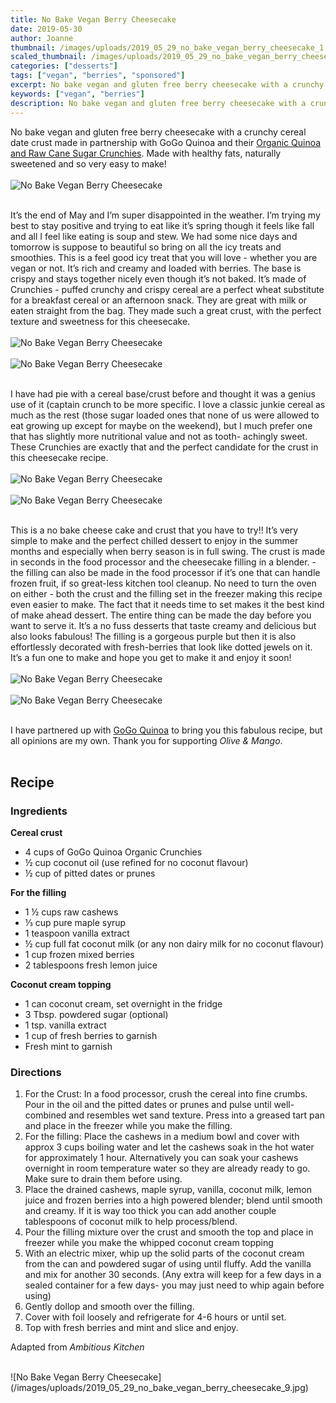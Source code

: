 ```yaml
---
title: No Bake Vegan Berry Cheesecake
date: 2019-05-30
author: Joanne
thumbnail: /images/uploads/2019_05_29_no_bake_vegan_berry_cheesecake_1.jpg
scaled_thumbnail: /images/uploads/2019_05_29_no_bake_vegan_berry_cheesecake_0.jpg
categories: ["desserts"]
tags: ["vegan", "berries", "sponsored"]
excerpt: No bake vegan and gluten free berry cheesecake with a crunchy cereal date crust 
keywords: ["vegan", "berries"]
description: No bake vegan and gluten free berry cheesecake with a crunchy cereal date crust 
---
```

 
No bake vegan and gluten free berry cheesecake with a crunchy cereal date crust made in partnership with GoGo Quinoa and their <span class="highlight"><a rel="nofollow" href="https://www.gogoquinoa.com/products/crunchies-original/">Organic Quinoa and Raw Cane Sugar Crunchies</a></span>. Made with healthy fats, naturally sweetened and so very easy to make!
</br>
</br>
![No Bake Vegan Berry Cheesecake](/images/uploads/2019_05_29_no_bake_vegan_berry_cheesecake_2.jpg)
</br>
</br>

It’s the end of May and I’m super disappointed in the weather. I’m trying my best to stay positive and trying to eat like it’s spring though it feels like fall and all I feel like eating is soup and stew. We had some nice days and tomorrow is suppose to beautiful so bring on all the icy treats and smoothies. This is a feel good icy treat that you will love - whether you are vegan or not. It’s rich and creamy and loaded with berries. The base is crispy and stays together nicely even though it’s not baked. It’s made of Crunchies - puffed crunchy and crispy cereal are a perfect wheat substitute for a breakfast cereal or an afternoon snack. They are great with milk or eaten straight from the bag. They made such a great crust, with the perfect texture and sweetness for this cheesecake. 
</br>
</br>
![No Bake Vegan Berry Cheesecake](/images/uploads/2019_05_29_no_bake_vegan_berry_cheesecake_3.jpg)
</br>
</br>
![No Bake Vegan Berry Cheesecake](/images/uploads/2019_05_29_no_bake_vegan_berry_cheesecake_4.jpg)
</br>
</br>

I have had pie with a cereal base/crust before and thought it was a genius use of it (captain crunch to be more specific.  I love a classic junkie cereal as much as the rest (those sugar loaded ones that none of us were allowed to eat growing up except for maybe on the weekend), but I much prefer one that has slightly more nutritional value and not as tooth- achingly sweet. These Crunchies are exactly that and the perfect candidate for the crust in this cheesecake recipe.
</br>
</br>
![No Bake Vegan Berry Cheesecake](/images/uploads/2019_05_29_no_bake_vegan_berry_cheesecake_5.jpg)
</br>
</br>
![No Bake Vegan Berry Cheesecake](/images/uploads/2019_05_29_no_bake_vegan_berry_cheesecake_6.jpg)
</br>
</br>

This is a no bake cheese cake and crust that you have to try!! It’s very simple to make and the perfect chilled dessert to enjoy in the summer months and especially when berry season is in full swing. The crust is made in seconds in the food processor and the cheesecake filling in a blender. - the filling can also be made in the food processor if it’s one that can handle frozen fruit, if so great-less kitchen tool cleanup. No need to turn the oven on either - both the crust and the filling set in the freezer making this recipe even easier to make.  The fact that it needs time to set makes it the best kind of make ahead dessert. The entire thing can be made the day before you want to serve it. It’s a no fuss desserts that taste creamy and delicious but also looks fabulous! The filling is a gorgeous purple but then it is also effortlessly decorated with fresh-berries that look like dotted jewels on it. It’s a fun one to make and hope you get to make it and  enjoy it soon!
</br>
</br>
![No Bake Vegan Berry Cheesecake](/images/uploads/2019_05_29_no_bake_vegan_berry_cheesecake_7.jpg)
</br>
</br>
![No Bake Vegan Berry Cheesecake](/images/uploads/2019_05_29_no_bake_vegan_berry_cheesecake_8.jpg)
</br>
</br>

I have partnered up with <span class="highlight"><a rel="nofollow" href="https://www.gogoquinoa.com">GoGo Quinoa</a></span> to bring you this fabulous recipe, but all opinions are my own. Thank you for supporting _Olive & Mango_.
</br>
</br>

## Recipe

### Ingredients

__Cereal crust__

* <span itemprop="ingredients"> 4 cups of GoGo Quinoa Organic Crunchies </span>
* <span itemprop="ingredients"> &frac12; cup coconut oil (use refined for no coconut flavour)</span>
* <span itemprop="ingredients"> &frac12; cup of pitted dates or prunes </span>

__For the filling__

* <span itemprop="ingredients"> 1 ½ cups raw cashews</span>
* <span itemprop="ingredients"> &frac13; cup pure maple syrup</span>
* <span itemprop="ingredients"> 1 teaspoon vanilla extract</span>
* <span itemprop="ingredients"> ½ cup full fat coconut milk (or any non dairy milk for no coconut flavour) </span>
* <span itemprop="ingredients"> 1 cup frozen mixed berries </span>
* <span itemprop="ingredients"> 2 tablespoons fresh lemon juice</span>

__Coconut cream topping__

* <span itemprop="ingredients"> 1 can coconut cream, set overnight in the fridge</span>
* <span itemprop="ingredients"> 3 Tbsp. powdered sugar (optional) </span>
* <span itemprop="ingredients"> 1 tsp. vanilla extract</span>
* <span itemprop="ingredients">1 cup of fresh berries to garnish </span>
* <span itemprop="ingredients">Fresh mint to garnish </span>

### Directions

1. For the Crust: In a food processor, crush the cereal into fine crumbs. Pour in the oil and the pitted dates or prunes and pulse until well-combined and resembles wet sand texture. Press into a greased tart pan and place in the freezer while you make the filling. 
2. For the filling: Place the cashews in a medium bowl and cover with approx 3 cups boiling water and let the cashews soak in the hot water for approximately 1 hour. Alternatively you can soak your cashews overnight in room temperature water so they are already ready to go. Make sure to drain them before using. 
3. Place the drained cashews, maple syrup, vanilla, coconut milk, lemon juice and frozen berries into a high powered blender; blend until smooth and creamy. If it is way too thick you can add another couple tablespoons of coconut milk to help process/blend. 
4. Pour the filling mixture over the crust and smooth the top and place in freezer while you make the whipped coconut cream topping 
5. With an electric mixer, whip up the solid parts of the coconut cream from the can and powdered sugar of using until fluffy. Add the vanilla and mix for another 30 seconds. (Any extra will keep for a few days in a sealed container for a few days- you may just need to whip again before using) 
6. Gently dollop and smooth over the filling.
7. Cover with foil loosely and refrigerate for 4-6 hours or until set.  
8. Top with fresh berries and mint and slice and enjoy.

Adapted from _Ambitious Kitchen_

</br>
![No Bake Vegan Berry Cheesecake](/images/uploads/2019_05_29_no_bake_vegan_berry_cheesecake_9.jpg)
